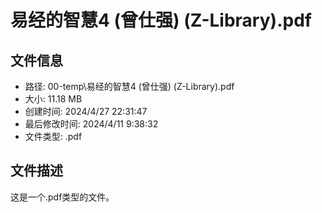﻿# 易经的智慧4 (曾仕强) (Z-Library).pdf

## 文件信息
- 路径: 00-temp\易经的智慧4 (曾仕强) (Z-Library).pdf
- 大小: 11.18 MB
- 创建时间: 2024/4/27 22:31:47
- 最后修改时间: 2024/4/11 9:38:32
- 文件类型: .pdf

## 文件描述
这是一个.pdf类型的文件。

